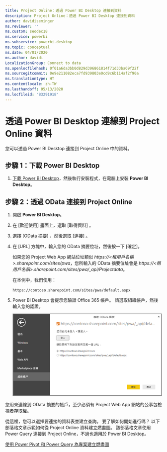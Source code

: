 ```yaml
---
title: Project Online：透過 Power BI Desktop 連接到資料
description: Project Online：透過 Power BI Desktop 連接到資料
author: davidiseminger
ms.reviewer: ''
ms.custom: seodec18
ms.service: powerbi
ms.subservice: powerbi-desktop
ms.topic: conceptual
ms.date: 04/01/2020
ms.author: davidi
LocalizationGroup: Connect to data
ms.openlocfilehash: 0f01a6da3bb0d829d396861814f71d33ba69f22f
ms.sourcegitcommit: 0e9e211082eca7fd939803e0cd9c6b114af2f90a
ms.translationtype: HT
ms.contentlocale: zh-TW
ms.lasthandoff: 05/13/2020
ms.locfileid: "83291918"
---
```

# <a name="connect-to-project-online-data-through-power-bi-desktop"></a>透過 Power BI Desktop 連線到 Project Online 資料
您可以透過 Power BI Desktop 連接到 Project Online 中的資料。

## <a name="step-1-download-power-bi-desktop"></a>步驟 1：下載 Power BI Desktop
1. [下載 Power BI Desktop](https://go.microsoft.com/fwlink/?LinkID=521662)，然後執行安裝程式，在電腦上安裝 **Power BI Desktop**。

## <a name="step-2-connect-to-project-online-with-odata"></a>步驟 2：透過 OData 連接到 Project Online
1. 開啟 **Power BI Desktop**。
2. 在 [歡迎使用]  畫面上，選取 [取得資料]  。
3. 選擇 [OData 摘要]  ，然後選取 [連接]  。
4. 在 [URL] 方塊中，輸入您的 OData 摘要位址，然後按一下 [確定]。
   
   如果您的 Project Web App 網站位址類似 *https://\<租用戶名稱\>.sharepoint.com/sites/pwa*，您所輸入的 OData 摘要位址會是 *https://\<租用戶名稱\>.sharepoint.com/sites/pwa/\_api/Projectdata*。
   
   在本例中，我們使用：

    `https://contoso.sharepoint.com/sites/pwa/default.aspx`

5. Power BI Desktop 會提示您驗證 Office 365 帳戶。 請選取組織帳戶，然後輸入您的認證。
   
   ![](media/desktop-project-online-connect-to-data/image.png)

您用來連線到 OData 摘要的帳戶，至少必須有 Project Web App 網站的公事包檢視者存取權。 

從這裡，您可以選擇要連接的資料表並建立查詢。  要了解如何開始進行嗎？  以下部落格文章示範如何從 Project Online 資料建立燃盡圖。  該部落格文章使用 Power Query 連接到 Project Online，不過也適用於 Power BI Desktop。

[使用 Power Pivot 和 Power Query 為專案建立燃盡圖](https://blogs.office.com/2014/03/24/creating-burndown-charts-for-project-using-power-pivot-and-power-query/)

